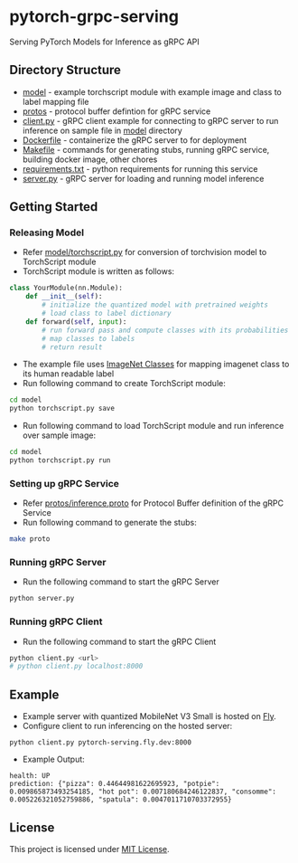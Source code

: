 # pytorch-grpc-serving
Serving PyTorch Models for Inference as gRPC API

## Directory Structure

- [model](model) - example torchscript module with example image and class to label mapping file
- [protos](protos) - protocol buffer defintion for gRPC service
- [client.py](client.py) - gRPC client example for connecting to gRPC server to run inference on sample file in [model](model) directory
- [Dockerfile](Dockerfile) - containerize the gRPC server to for deployment
- [Makefile](Makefile) - commands for generating stubs, running gRPC service, building docker image, other chores
- [requirements.txt](requirements.txt) - python requirements for running this service
- [server.py](server.py) - gRPC server for loading and running model inference

## Getting Started 

### Releasing Model
- Refer [model/torchscript.py](model/torchscript.py) for conversion of torchvision model to TorchScript module
- TorchScript module is written as follows:
```python
class YourModule(nn.Module):
    def __init__(self):
        # initialize the quantized model with pretrained weights
        # load class to label dictionary
    def forward(self, input):
        # run forward pass and compute classes with its probabilities
        # map classes to labels
        # return result
```
- The example file uses [ImageNet Classes](model/imagenet_classes.txt) for mapping imagenet class to its human readable label
- Run following command to create TorchScript module:
```bash
cd model
python torchscript.py save
```
- Run following command to load TorchScript module and run inference over sample image:
```bash
cd model
python torchscript.py run
```

### Setting up gRPC Service
- Refer [protos/inference.proto](protos/inference.proto) for Protocol Buffer definition of the gRPC Service
- Run following command to generate the stubs:
```bash
make proto
```

### Running gRPC Server
- Run the following command to start the gRPC Server
```bash
python server.py
```

### Running gRPC Client
- Run the following command to start the gRPC Client
```bash
python client.py <url>
# python client.py localhost:8000
```

## Example
- Example server with quantized MobileNet V3 Small is hosted on [Fly](https://fly.io).
- Configure client to run inferencing on the hosted server:
```
python client.py pytorch-serving.fly.dev:8000
```
- Example Output:
```
health: UP
prediction: {"pizza": 0.44644981622695923, "potpie": 0.009865873493254185, "hot pot": 0.007180684246122837, "consomme": 0.005226321052759886, "spatula": 0.0047011710703372955}
```

## License
This project is licensed under [MIT License](LICENSE).